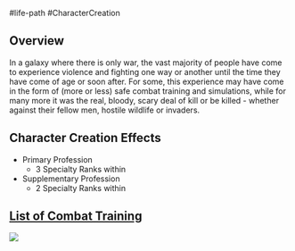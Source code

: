 #life-path #CharacterCreation 
## Overview
In a galaxy where there is only war, the vast majority of people have come to experience violence and fighting one way or another until the time they have come of age or soon after. For some, this experience may have come in the form of (more or less) safe combat training and simulations, while for many more it was the real, bloody, scary deal of kill or be killed - whether against their fellow men, hostile wildlife or invaders.

## Character Creation Effects
* Primary Profession
    * 3 Specialty Ranks within
* Supplementary Profession
    * 2 Specialty Ranks within 

## [List of Combat Training](</LifePath/CombatTraining/List of Combat Trainings.md>)
![](/LifePath/CombatTraining/List%20of%20Combat%20Trainings)